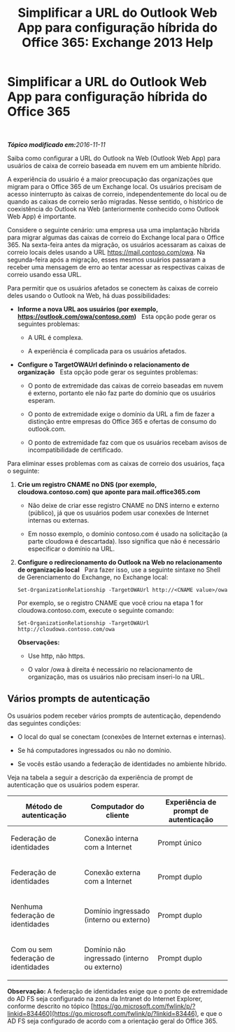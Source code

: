 ﻿---
title: 'Simplificar a URL do Outlook Web App para configuração híbrida do Office 365: Exchange 2013 Help'
TOCTitle: Simplificar a URL do Outlook Web App para configuração híbrida do Office 365
ms:assetid: 19449aee-3796-4298-90c6-c7579b8d2f7a
ms:mtpsurl: https://technet.microsoft.com/pt-br/library/Mt791749(v=EXCHG.150)
ms:contentKeyID: 74259173
ms.date: 01/10/2018
mtps_version: v=EXCHG.150
ms.translationtype: HT
---

# Simplificar a URL do Outlook Web App para configuração híbrida do Office 365

 

_<strong>Tópico modificado em:</strong>2016-11-11_

Saiba como configurar a URL do Outlook na Web (Outlook Web App) para usuários de caixa de correio baseada em nuvem em um ambiente híbrido.

A experiência do usuário é a maior preocupação das organizações que migram para o Office 365 de um Exchange local. Os usuários precisam de acesso ininterrupto às caixas de correio, independentemente do local ou de quando as caixas de correio serão migradas. Nesse sentido, o histórico de coexistência do Outlook na Web (anteriormente conhecido como Outlook Web App) é importante.

Considere o seguinte cenário: uma empresa usa uma implantação híbrida para migrar algumas das caixas de correio do Exchange local para o Office 365. Na sexta-feira antes da migração, os usuários acessaram as caixas de correio locais deles usando a URL https://mail.contoso.com/owa. Na segunda-feira após a migração, esses mesmos usuários passaram a receber uma mensagem de erro ao tentar acessar as respectivas caixas de correio usando essa URL.

Para permitir que os usuários afetados se conectem às caixas de correio deles usando o Outlook na Web, há duas possibilidades:

  - **Informe a nova URL aos usuários (por exemplo, https://outlook.com/owa/contoso.com)**   Esta opção pode gerar os seguintes problemas:
    
      - A URL é complexa.
    
      - A experiência é complicada para os usuários afetados.

  - **Configure o TargetOWAUrl definindo o relacionamento de organização**   Esta opção pode gerar os seguintes problemas:
    
      - O ponto de extremidade das caixas de correio baseadas em nuvem é externo, portanto ele não faz parte do domínio que os usuários esperam.
    
      - O ponto de extremidade exige o domínio da URL a fim de fazer a distinção entre empresas do Office 365 e ofertas de consumo do outlook.com.
    
      - O ponto de extremidade faz com que os usuários recebam avisos de incompatibilidade de certificado.

Para eliminar esses problemas com as caixas de correio dos usuários, faça o seguinte:

1.  **Crie um registro CNAME no DNS (por exemplo, cloudowa.contoso.com) que aponte para mail.office365.com**
    
      - Não deixe de criar esse registro CNAME no DNS interno e externo (público), já que os usuários podem usar conexões de Internet internas ou externas.
    
      - Em nosso exemplo, o domínio contoso.com é usado na solicitação (a parte cloudowa é descartada). Isso significa que não é necessário especificar o domínio na URL.

2.  **Configure o redirecionamento do Outlook na Web no relacionamento de organização local**   Para fazer isso, use a seguinte sintaxe no Shell de Gerenciamento do Exchange, no Exchange local:
    
        Set-OrganizationRelationship -TargetOWAUrl http://<CNAME value>/owa
    
    Por exemplo, se o registro CNAME que você criou na etapa 1 for cloudowa.contoso.com, execute o seguinte comando:
    
        Set-OrganizationRelationship -TargetOWAUrl http://cloudowa.contoso.com/owa
    
    **Observações:**
    
      - Use http, não https.
    
      - O valor /owa à direita é necessário no relacionamento de organização, mas os usuários não precisam inseri-lo na URL.

## Vários prompts de autenticação

Os usuários podem receber vários prompts de autenticação, dependendo das seguintes condições:

  - O local do qual se conectam (conexões de Internet externas e internas).

  - Se há computadores ingressados ou não no domínio.

  - Se vocês estão usando a federação de identidades no ambiente híbrido.

Veja na tabela a seguir a descrição da experiência de prompt de autenticação que os usuários podem esperar.


<table>
<colgroup>
<col style="width: 33%" />
<col style="width: 33%" />
<col style="width: 33%" />
</colgroup>
<thead>
<tr class="header">
<th>Método de autenticação</th>
<th>Computador do cliente</th>
<th>Experiência de prompt de autenticação</th>
</tr>
</thead>
<tbody>
<tr class="odd">
<td><p>Federação de identidades</p></td>
<td><p>Conexão interna com a Internet</p></td>
<td><p>Prompt único</p></td>
</tr>
<tr class="even">
<td><p>Federação de identidades</p></td>
<td><p>Conexão externa com a Internet</p></td>
<td><p>Prompt duplo</p></td>
</tr>
<tr class="odd">
<td><p>Nenhuma federação de identidades</p></td>
<td><p>Domínio ingressado (interno ou externo)</p></td>
<td><p>Prompt duplo</p></td>
</tr>
<tr class="even">
<td><p>Com ou sem federação de identidades</p></td>
<td><p>Domínio não ingressado (interno ou externo)</p></td>
<td><p>Prompt duplo</p></td>
</tr>
</tbody>
</table>


**Observação:** A federação de identidades exige que o ponto de extremidade do AD FS seja configurado na zona da Intranet do Internet Explorer, conforme descrito no tópico [https://go.microsoft.com/fwlink/p/?linkid=834460](https://go.microsoft.com/fwlink/p/?linkid=83446), e que o AD FS seja configurado de acordo com a orientação geral do Office 365.

